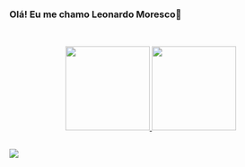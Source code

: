 ### Olá! Eu me chamo Leonardo Moresco👋

<br />
  <p align="center">
  <a href="https://github.com/LeonardoMoresco">
  <img height="150em" src="https://github-readme-stats.vercel.app/api?username=LeonardoMoresco&show_icons=true&theme=radical"/>
  <img height="150em" src="https://github-readme-stats.vercel.app/api/top-langs/?username=LeonardoMoresco&layout=compact&theme=radical"/>
</p>

##

<div>

<a href="https://instagram.com/leo_moresco" target="_blank"><img src="https://img.shields.io/badge/-Instagram-%23E4405F?style=for-the-badge&logo=instagram&logoColor=white" target="_blank"></a>

<div>
